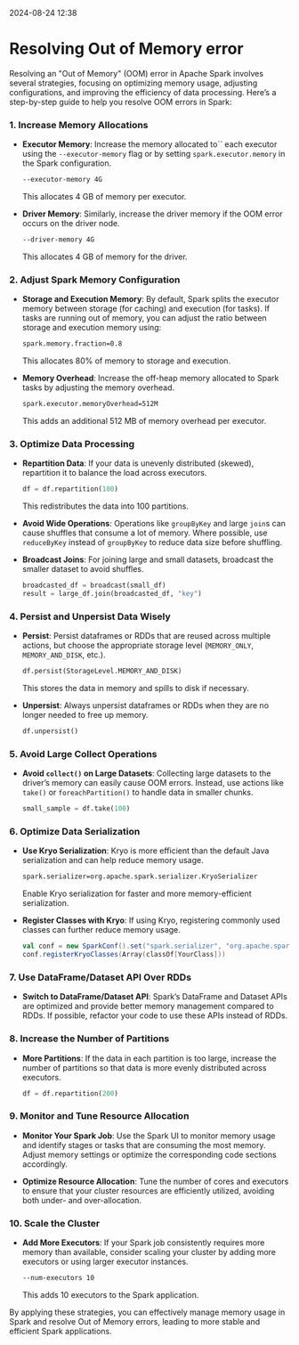 2024-08-24 12:38
# Resolving Out of Memory error
Resolving an "Out of Memory" (OOM) error in Apache Spark involves several strategies, focusing on optimizing memory usage, adjusting configurations, and improving the efficiency of data processing. Here’s a step-by-step guide to help you resolve OOM errors in Spark:

### 1. **Increase Memory Allocations**

   - **Executor Memory**: Increase the memory allocated to`` each executor using the `--executor-memory` flag or by setting `spark.executor.memory` in the Spark configuration.
     ```bash
     --executor-memory 4G
     ```
     This allocates 4 GB of memory per executor.

   - **Driver Memory**: Similarly, increase the driver memory if the OOM error occurs on the driver node.
     ```bash
     --driver-memory 4G
     ```
     This allocates 4 GB of memory for the driver.

### 2. **Adjust Spark Memory Configuration**

   - **Storage and Execution Memory**: By default, Spark splits the executor memory between storage (for caching) and execution (for tasks). If tasks are running out of memory, you can adjust the ratio between storage and execution memory using:
     ```bash
     spark.memory.fraction=0.8
     ```
     This allocates 80% of memory to storage and execution.

   - **Memory Overhead**: Increase the off-heap memory allocated to Spark tasks by adjusting the memory overhead.
     ```bash
     spark.executor.memoryOverhead=512M
     ```
     This adds an additional 512 MB of memory overhead per executor.

### 3. **Optimize Data Processing**

   - **Repartition Data**: If your data is unevenly distributed (skewed), repartition it to balance the load across executors.
     ```python
     df = df.repartition(100)
     ```
     This redistributes the data into 100 partitions.

   - **Avoid Wide Operations**: Operations like `groupByKey` and large `join`s can cause shuffles that consume a lot of memory. Where possible, use `reduceByKey` instead of `groupByKey` to reduce data size before shuffling.

   - **Broadcast Joins**: For joining large and small datasets, broadcast the smaller dataset to avoid shuffles.
     ```python
     broadcasted_df = broadcast(small_df)
     result = large_df.join(broadcasted_df, "key")
     ```

### 4. **Persist and Unpersist Data Wisely**

   - **Persist**: Persist dataframes or RDDs that are reused across multiple actions, but choose the appropriate storage level (`MEMORY_ONLY`, `MEMORY_AND_DISK`, etc.).
     ```python
     df.persist(StorageLevel.MEMORY_AND_DISK)
     ```
     This stores the data in memory and spills to disk if necessary.

   - **Unpersist**: Always unpersist dataframes or RDDs when they are no longer needed to free up memory.
     ```python
     df.unpersist()
     ```

### 5. **Avoid Large Collect Operations**

   - **Avoid `collect()` on Large Datasets**: Collecting large datasets to the driver’s memory can easily cause OOM errors. Instead, use actions like `take()` or `foreachPartition()` to handle data in smaller chunks.
     ```python
     small_sample = df.take(100)
     ```

### 6. **Optimize Data Serialization**

   - **Use Kryo Serialization**: Kryo is more efficient than the default Java serialization and can help reduce memory usage.
     ```bash
     spark.serializer=org.apache.spark.serializer.KryoSerializer
     ```
     Enable Kryo serialization for faster and more memory-efficient serialization.

   - **Register Classes with Kryo**: If using Kryo, registering commonly used classes can further reduce memory usage.
     ```scala
     val conf = new SparkConf().set("spark.serializer", "org.apache.spark.serializer.KryoSerializer")
     conf.registerKryoClasses(Array(classOf[YourClass]))
     ```

### 7. **Use DataFrame/Dataset API Over RDDs**

   - **Switch to DataFrame/Dataset API**: Spark’s DataFrame and Dataset APIs are optimized and provide better memory management compared to RDDs. If possible, refactor your code to use these APIs instead of RDDs.

### 8. **Increase the Number of Partitions**

   - **More Partitions**: If the data in each partition is too large, increase the number of partitions so that data is more evenly distributed across executors.
     ```python
     df = df.repartition(200)
     ```

### 9. **Monitor and Tune Resource Allocation**

   - **Monitor Your Spark Job**: Use the Spark UI to monitor memory usage and identify stages or tasks that are consuming the most memory. Adjust memory settings or optimize the corresponding code sections accordingly.

   - **Optimize Resource Allocation**: Tune the number of cores and executors to ensure that your cluster resources are efficiently utilized, avoiding both under- and over-allocation.

### 10. **Scale the Cluster**

   - **Add More Executors**: If your Spark job consistently requires more memory than available, consider scaling your cluster by adding more executors or using larger executor instances.
     ```bash
     --num-executors 10
     ```
     This adds 10 executors to the Spark application.

By applying these strategies, you can effectively manage memory usage in Spark and resolve Out of Memory errors, leading to more stable and efficient Spark applications.